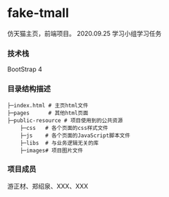 fake-tmall
===========================
仿天猫主页，前端项目。
2020.09.25 学习小组学习任务

### 技术栈
BootStrap 4 

### 目录结构描述
```
├─index.html # 主页html文件
├─pages      # 其他html页面
├─public-resource # 项目使用到的公共资源
    ├─css   # 各个页面的css样式文件
    ├─js    # 各个页面的JavaScript脚本文件
    ├─libs  # 与业务逻辑无关的库
    ├─images# 项目图片文件
```
### 项目成员
游正材、郑绍泉、XXX、XXX

